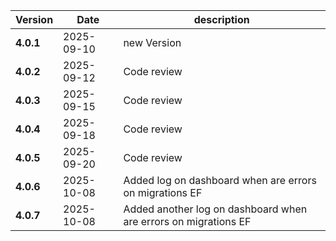 | Version | Date | description |
|---|---|---|
| **4.0.1** | 2025-09-10 | new Version |
| **4.0.2** | 2025-09-12 | Code review |
| **4.0.3** | 2025-09-15 | Code review |
| **4.0.4** | 2025-09-18 | Code review |
| **4.0.5** | 2025-09-20 | Code review |
| **4.0.6** | 2025-10-08 | Added log on dashboard when are errors on migrations EF |
| **4.0.7** | 2025-10-08 | Added another log on dashboard when are errors on migrations EF |
